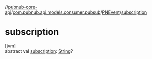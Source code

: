 //[pubnub-core-api](../../../index.md)/[com.pubnub.api.models.consumer.pubsub](../index.md)/[PNEvent](index.md)/[subscription](subscription.md)

# subscription

[jvm]\
abstract val [subscription](subscription.md): [String](https://kotlinlang.org/api/latest/jvm/stdlib/kotlin/-string/index.html)?
